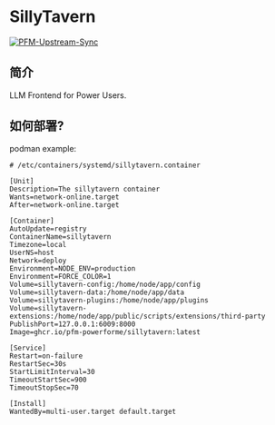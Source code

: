 # SillyTavern

[![PFM-Upstream-Sync](https://github.com/PFM-PowerForMe/SillyTavern/actions/workflows/fork-sync.yml/badge.svg)](https://github.com/PFM-PowerForMe/SillyTavern/actions/workflows/fork-sync.yml)

## 简介
LLM Frontend for Power Users. 

## 如何部署?

podman example:
```
# /etc/containers/systemd/sillytavern.container

[Unit]
Description=The sillytavern container
Wants=network-online.target
After=network-online.target

[Container]
AutoUpdate=registry
ContainerName=sillytavern
Timezone=local
UserNS=host
Network=deploy
Environment=NODE_ENV=production
Environment=FORCE_COLOR=1
Volume=sillytavern-config:/home/node/app/config
Volume=sillytavern-data:/home/node/app/data
Volume=sillytavern-plugins:/home/node/app/plugins
Volume=sillytavern-extensions:/home/node/app/public/scripts/extensions/third-party
PublishPort=127.0.0.1:6009:8000
Image=ghcr.io/pfm-powerforme/sillytavern:latest

[Service]
Restart=on-failure
RestartSec=30s
StartLimitInterval=30
TimeoutStartSec=900
TimeoutStopSec=70

[Install]
WantedBy=multi-user.target default.target
```